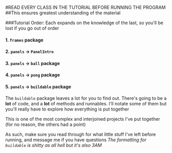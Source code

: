 
#READ EVERY CLASS IN THE TUTORIAL BEFORE RUNNING THE PROGRAM
##This ensures greatest understanding of the material

###Tutorial Order: Each expands on the knowledge of the last, so you'll be lost if you go out of order
#### 1. `frames` package
#### 2. `panels` -> `PanelIntro`
#### 3. `panels` -> `ball` package
#### 4. `panels` -> `pong` package
#### 5. `panels` -> `buildable` package

The `buildable` package leaves a lot for you to find out. There's going to be a **lot** of code, and
a **lot** of methods and runnables. I'll notate some of them but you'll really have to explore
how everything is put together

This is one of the most complex and interjoined projects I've put together (for no reason, the others had a point)

As such, make sure you read through for what little stuff I've left before running, and message me if you have questions
*The formatting for `buildable` is shitty as all hell but it's also 3AM*